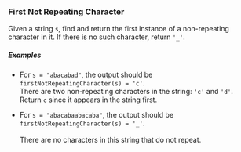 ### First Not Repeating Character

Given a string `s`, find and return the first instance of a non-repeating character in it. 
If there is no such character, return `'_'`.

##### Examples

* For `s = "abacabad"`, the output should be `firstNotRepeatingCharacter(s) = 'c'`. <br>There are two non-repeating characters in the string: `'c'` and `'d'`. Return `c` since it appears in the string first.

* For `s = "abacabaabacaba"`, the output should be `firstNotRepeatingCharacter(s) = '_'`. <br><br>There are no characters in this string that do not repeat.
